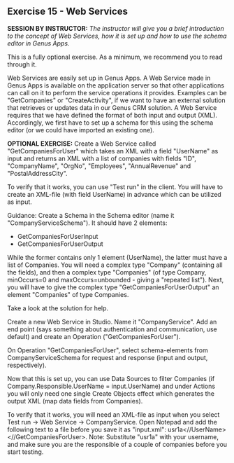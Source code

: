 ## Exercise 15 - Web Services
**SESSION BY INSTRUCTOR:** *The instructor will give you a brief introduction to the concept of Web Services, how it is set up and how to use the schema editor in Genus Apps.*

This is a fully optional exercise. As a minimum, we recommend you to read through it.

Web Services are easily set up in Genus Apps. A Web Service made in Genus Apps is available on the application server so that other applications can call on it to perform the service operations it provides. Examples can be "GetCompanies" or "CreateActivity", if we want to have an external solution that retrieves or updates data in our Genus CRM solution. A Web Service requires that we have defined the format of both input and output (XML). Accordingly, we first have to set up a schema for this using the schema editor (or we could have imported an existing one).

**OPTIONAL EXERCISE:** Create a Web Service called "GetCompaniesForUser" which takes an XML with a field "UserName" as input and returns an XML with a list of companies with fields "ID", "CompanyName", "OrgNo", "Employees", "AnnualRevenue" and "PostalAddressCity".

To verify that it works, you can use "Test run" in the client. You will have to create an XML-file (with field UserName) in advance which can be utilized as input.

Guidance: Create a Schema in the Schema editor (name it "CompanyServiceSchema"). It should have 2 elements:
* GetCompaniesForUserInput
* GetCompaniesForUserOutput 

While the former contains only 1 element (UserName), the latter must have a list of Companies. You will need a complex type "Company" (containing all the fields), and then a complex type "Companies" (of type Company, minOccurs=0 and maxOccurs=unbounded - giving a "repeated list"). Next, you will have to give the complex type "GetCompaniesForUserOutput" an element "Companies" of type Companies.

Take a look at the solution for help.

Create a new Web Service in Studio. Name it "CompanyService". Add an end point (says something about authentication and communication, use default) and create an Operation ("GetCompaniesForUser").

On Operation "GetCompaniesForUser", select schema-elements from CompanyServiceSchema for request and response (input and output, respectively).

Now that this is set up, you can use Data Sources to filter Companies (if Company.Responsible.UserName = input.UserName) and under Actions you will only need one single Create Objects effect which generates the output XML (map data fields from Companies).

To verify that it works, you will need an XML-file as input when you select Test run -> Web Service -> CompanyService. Open Notepad and add the following text to a file before you save it as "input.xml": <GetCompaniesForUser><UserName>usr1a<//UserName><//GetCompaniesForUser>. Note: Substitute "usr1a" with your username, and make sure you are the responsible of a couple of companies before you start testing.

